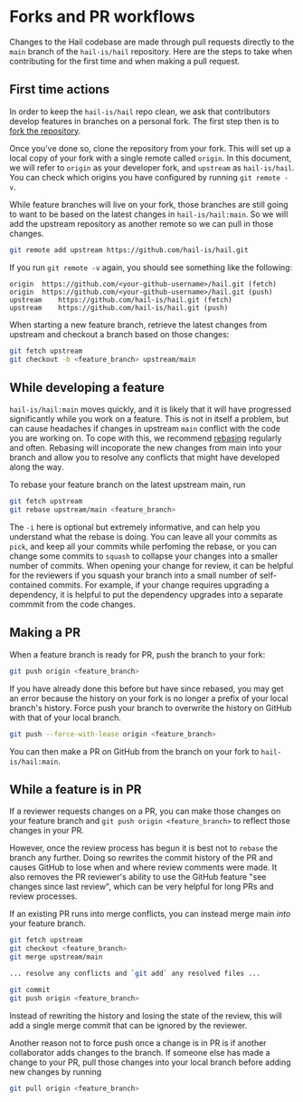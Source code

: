 # Forks and PR workflows

Changes to the Hail codebase are made through pull requests directly to the
`main` branch of the `hail-is/hail` repository. Here are the steps to
take when contributing for the first time and when making a pull request.


## First time actions

In order to keep the `hail-is/hail` repo clean, we ask that contributors develop
features in branches on a personal fork. The first step then is to [fork
the repository](https://github.com/hail-is/hail/fork).

Once you've done so, clone the repository from your fork. This will set up a
local copy of your fork with a single remote called `origin`. In this document,
we will refer to `origin` as your developer fork, and `upstream` as `hail-is/hail`.
You can check which origins you have configured by running `git remote -v`.

While feature branches will live on your fork, those branches are still going to want
to be based on the latest changes in `hail-is/hail:main`. So we will add the
upstream repository as another remote so we can pull in those changes.

```bash
git remote add upstream https://github.com/hail-is/hail.git
```

If you run `git remote -v` again, you should see something like the following:

```
origin	https://github.com/<your-github-username>/hail.git (fetch)
origin	https://github.com/<your-github-username>/hail.git (push)
upstream	https://github.com/hail-is/hail.git (fetch)
upstream	https://github.com/hail-is/hail.git (push)
```

When starting a new feature branch, retrieve the latest changes from
upstream and checkout a branch based on those changes:

```bash
git fetch upstream
git checkout -b <feature_branch> upstream/main
```

## While developing a feature

`hail-is/hail:main` moves quickly, and it is likely that it will have progressed
significantly while you work on a feature. This is not in itself a problem,
but can cause headaches if changes in upstream `main` conflict with the code you
are working on. To cope with this, we recommend [rebasing](https://git-scm.com/docs/git-rebase#_description)
regularly and often. Rebasing will incoporate the new changes from main into your
branch and allow you to resolve any conflicts that might have developed along the
way.

To rebase your feature branch on the latest upstream main, run

```bash
git fetch upstream
git rebase upstream/main <feature_branch>
```

The `-i` here is optional but extremely informative, and can help you understand
what the rebase is doing. You can leave all your commits as `pick`, and keep
all your commits while perfoming the rebase, or you can change some commits to
`squash` to collapse your changes into a smaller number of commits. When opening
your change for review, it can be helpful for the reviewers if you squash your
branch into a small number of self-contained commits. For example, if your change
requires upgrading a dependency, it is helpful to put the dependency upgrades
into a separate commmit from the code changes.


## Making a PR

When a feature branch is ready for PR, push the branch to your fork:

```bash
git push origin <feature_branch>
```

If you have already done this before but have since rebased, you may get
an error because the history on your fork is no longer a prefix of your local
branch's history. Force push your branch to overwrite the history on GitHub
with that of your local branch.

```bash
git push --force-with-lease origin <feature_branch>
```

You can then make a PR on GitHub from the branch on your fork to `hail-is/hail:main`.


## While a feature is in PR

If a reviewer requests changes on a PR, you can make those changes on
your feature branch and `git push origin <feature_branch>` to reflect those
changes in your PR.

However, once the review process has begun it is best not to `rebase` the branch
any further. Doing so rewrites the commit history of the PR and causes GitHub to lose
when and where review comments were made. It also removes the PR reviewer's ability
to use the GitHub feature "see changes since last review", which can be very
helpful for long PRs and review processes.

If an existing PR runs into merge conflicts, you can instead merge main *into* your
feature branch.

```bash
git fetch upstream
git checkout <feature_branch>
git merge upstream/main

... resolve any conflicts and `git add` any resolved files ...

git commit
git push origin <feature_branch>
```

Instead of rewriting the history and losing the state of the review, this will
add a single merge commit that can be ignored by the reviewer.

Another reason not to force push once a change is in PR is if another collaborator
adds changes to the branch. If someone else has made a change to your PR, pull
those changes into your local branch before adding new changes by running

```bash
git pull origin <feature_branch>
```

